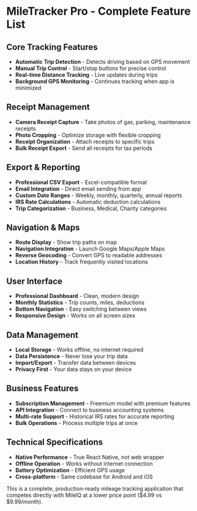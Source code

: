 # MileTracker Pro - Complete Feature List

## Core Tracking Features
- **Automatic Trip Detection** - Detects driving based on GPS movement
- **Manual Trip Control** - Start/stop buttons for precise control
- **Real-time Distance Tracking** - Live updates during trips
- **Background GPS Monitoring** - Continues tracking when app is minimized

## Receipt Management
- **Camera Receipt Capture** - Take photos of gas, parking, maintenance receipts
- **Photo Cropping** - Optimize storage with flexible cropping
- **Receipt Organization** - Attach receipts to specific trips
- **Bulk Receipt Export** - Send all receipts for tax periods

## Export & Reporting
- **Professional CSV Export** - Excel-compatible format
- **Email Integration** - Direct email sending from app
- **Custom Date Ranges** - Weekly, monthly, quarterly, annual reports
- **IRS Rate Calculations** - Automatic deduction calculations
- **Trip Categorization** - Business, Medical, Charity categories

## Navigation & Maps
- **Route Display** - Show trip paths on map
- **Navigation Integration** - Launch Google Maps/Apple Maps
- **Reverse Geocoding** - Convert GPS to readable addresses
- **Location History** - Track frequently visited locations

## User Interface
- **Professional Dashboard** - Clean, modern design
- **Monthly Statistics** - Trip counts, miles, deductions
- **Bottom Navigation** - Easy switching between views
- **Responsive Design** - Works on all screen sizes

## Data Management
- **Local Storage** - Works offline, no internet required
- **Data Persistence** - Never lose your trip data
- **Import/Export** - Transfer data between devices
- **Privacy First** - Your data stays on your device

## Business Features
- **Subscription Management** - Freemium model with premium features
- **API Integration** - Connect to business accounting systems
- **Multi-rate Support** - Historical IRS rates for accurate reporting
- **Bulk Operations** - Process multiple trips at once

## Technical Specifications
- **Native Performance** - True React Native, not web wrapper
- **Offline Operation** - Works without internet connection
- **Battery Optimization** - Efficient GPS usage
- **Cross-platform** - Same codebase for Android and iOS

This is a complete, production-ready mileage tracking application that competes directly with MileIQ at a lower price point ($4.99 vs $9.99/month).